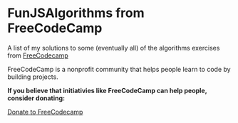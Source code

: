 ﻿# FunJSAlgorithms from FreeCodeCamp

A list of my solutions to some (eventually all) of the algorithms exercises from [FreeCodecamp](https://www.freecodecamp.org/)

FreeCodeCamp is a nonprofit community that helps people learn to code by building projects.

**If you believe that initiativies like FreeCodeCamp can help people, consider donating:**

[Donate to FreeCodecamp](https://www.freecodecamp.org/donate/)

